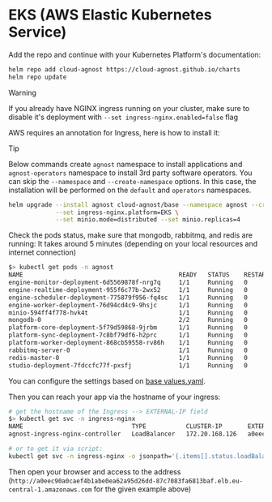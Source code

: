 # EKS (AWS Elastic Kubernetes Service)

Add the repo and continue with your Kubernetes Platform's documentation:

```bash
helm repo add cloud-agnost https://cloud-agnost.github.io/charts
helm repo update
```

> [!WARNING]
> If you already have NGINX ingress running on your cluster, make sure to disable it's deployment with `--set ingress-nginx.enabled=false` flag

AWS requires an annotation for Ingress, here is how to install it:

> [!TIP]
> Below commands create `agnost` namespace to install applications and `agnost-operators` namespace to install 3rd party software operators.
> You can skip the `--namespace` and `--create-namespace` options.
> In this case, the installation will be performed on the `default` and `operators` namespaces.

```bash
helm upgrade --install agnost cloud-agnost/base --namespace agnost --create-namespace \
             --set ingress-nginx.platform=EKS \
             --set minio.mode=distributed --set minio.replicas=4
```

Check the pods status, make sure that mongodb, rabbitmq, and redis are running:
It takes around 5 minutes (depending on your local resources and internet connection)

```bash
$> kubectl get pods -n agnost
NAME                                           READY   STATUS    RESTARTS      AGE
engine-monitor-deployment-6d5569878f-nrg7q     1/1     Running   0             8m8s
engine-realtime-deployment-955f6c77b-2wx52     1/1     Running   0             8m8s
engine-scheduler-deployment-775879f956-fq4sc   1/1     Running   0             8m8s
engine-worker-deployment-76d94cd4c9-9hsjc      1/1     Running   0             8m8s
minio-594ff4f778-hvk4t                         1/1     Running   0             8m8s
mongodb-0                                      2/2     Running   0             7m57s
platform-core-deployment-5f79d59868-9jrbm      1/1     Running   0             8m8s
platform-sync-deployment-7c8bf79df6-h2prc      1/1     Running   0             8m8s
platform-worker-deployment-868cb59558-rv86h    1/1     Running   0             8m8s
rabbitmq-server-0                              1/1     Running   0             7m49s
redis-master-0                                 1/1     Running   0             8m8s
studio-deployment-7fdccfc77f-pxsfj             1/1     Running   0             8m8s
```

You can configure the settings based on [base values.yaml](https://github.com/cloud-agnost/charts/blob/master/base/values.yaml).

Then you can reach your app via the hostname of your ingress:

```bash
# get the hostname of the Ingress --> EXTERNAL-IP field
$> kubectl get svc -n ingress-nginx
NAME                              TYPE           CLUSTER-IP       EXTERNAL-IP                                                                        PORT(S)                      AGE
agnost-ingress-nginx-controller   LoadBalancer   172.20.168.126   a0eec90a0caef4b1abe0ea62a95d26dd-87c7083fa6813baf.elb.eu-central-1.amazonaws.com   80:30084/TCP,443:31671/TCP   59m

# or to get it via script:
kubectl get svc -n ingress-nginx -o jsonpath='{.items[].status.loadBalancer.ingress[].hostname}'
```

Then open your browser and access to the address (`http://a0eec90a0caef4b1abe0ea62a95d26dd-87c7083fa6813baf.elb.eu-central-1.amazonaws.com` for the given example above)
